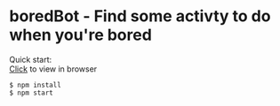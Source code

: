 # boredBot - Find some activty to do when you're bored

Quick start:  
[Click](https://boredbotapp.netlify.app) to view in browser  
```
$ npm install
$ npm start
````
